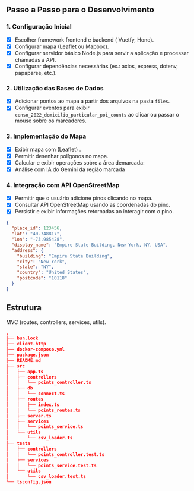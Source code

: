 ## Passo a Passo para o Desenvolvimento

### 1. Configuração Inicial

- [x] Escolher framework frontend e backend ( Vuetfy, Hono).
- [x] Configurar mapa (Leaflet ou Mapbox).
- [x] Configurar servidor básico Node.js para servir a aplicação e processar chamadas à API.
- [x] Configurar dependências necessárias (ex.: axios, express, dotenv, papaparse, etc.).

### 2. Utilização das Bases de Dados

- [x] Adicionar pontos ao mapa a partir dos arquivos na pasta `files`.
- [x] Configurar eventos para exibir `censo_2022_domicilio_particular_poi_counts` ao clicar ou passar o mouse sobre os marcadores.

### 3. Implementação do Mapa

- [x] Exibir mapa com (Leaflet) .
- [x] Permitir desenhar polígonos no mapa.
- [x] Calcular e exibir operações sobre a área demarcada:
- [x] Análise com IA do Gemini da região marcada

### 4. Integração com API OpenStreetMap

- [x] Permitir que o usuário adicione pinos clicando no mapa.
- [x] Consultar API OpenStreetMap usando as coordenadas do pino.
- [x] Persistir e exibir informações retornadas ao interagir com o pino.

```json
{
  "place_id": 123456,
  "lat": "40.748817",
  "lon": "-73.985428",
  "display_name": "Empire State Building, New York, NY, USA",
  "address": {
    "building": "Empire State Building",
    "city": "New York",
    "state": "NY",
    "country": "United States",
    "postcode": "10118"
  }
}
```

## Estrutura

MVC (routes, controllers, services, utils).

```json
.
├── bun.lock
├── client.http
├── docker-compose.yml
├── package.json
├── README.md
├── src
│   ├── app.ts
│   ├── controllers
│   │   └── points_controller.ts
│   ├── db
│   │   └── connect.ts
│   ├── routes
│   │   ├── index.ts
│   │   └── points_routes.ts
│   ├── server.ts
│   ├── services
│   │   └── points_service.ts
│   └── utils
│       └── csv_loader.ts
├── tests
│   ├── controllers
│   │   └── points_controller.test.ts
│   ├── services
│   │   └── points_service.test.ts
│   └── utils
│       └── csv_loader.test.ts
└── tsconfig.json
```
